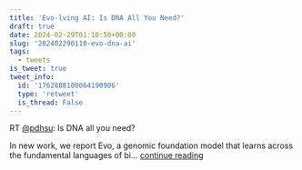 ```yaml
---
title: 'Evo-lving AI: Is DNA All You Need?'
draft: true
date: 2024-02-29T01:10:50+00:00
slug: '202402290110-evo-dna-ai'
tags:
  - tweets
is_tweet: true
tweet_info:
  id: '1762888100064190906'
  type: 'retweet'
  is_thread: False
---
```




RT [@pdhsu](https://x.com/pdhsu): Is DNA all you need? 

In new work, we report Evo, a genomic foundation model that learns across the fundamental languages of bi… [continue reading](https://x.com/sytelus/status/1762888100064190906)
